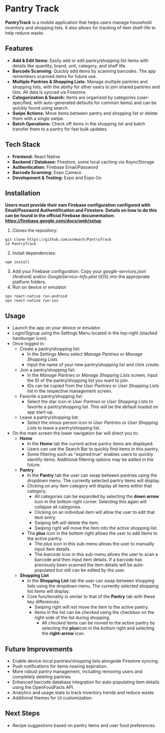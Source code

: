 # Pantry Track
**PantryTrack** is a mobile application that helps users manage household inventory and shopping lists. It also allows for tracking of item shelf-life to help reduce waste.

## Features
- **Add & Edit Items:** Easily add or edit pantry/shopping list items with details like quantity, brand, unit, category, and shelf life.  
- **Barcode Scanning:** Quickly add items by scanning barcodes. The app remembers scanned items for future use.  
- **Multiple Pantries & Shopping Lists:** Manage multiple pantries and shopping lists, with the ability for other users to join shared pantries and lists. All data is synced via Firestore.  
- **Categorization & Search:** Items are organized by categories (user-specified, with auto-generated defaults for common items) and can be quickly found using search.  
- **Swipe Actions:** Move items between pantry and shopping list or delete them with a single swipe.  
- **Batch Operations:** Check off items in the shopping list and batch transfer them to a pantry for fast bulk updates.

## Tech Stack
- **Frontend:** React Native
- **Backend / Database:** Firestore, some local caching via AsyncStorage
- **Authentication:** Firebase Email/Password
- **Barcode Scanning:** Expo Camera
- **Development & Testing:** Expo and Expo Go

## Installation
**Users must provide their own Firebase configuration configured with Email/Password Authentification and Firestore. Details on how to do this can be found in the official Firebase documentation: https://firebase.google.com/docs/web/setup**
1. Clones the repository:
```
git clone https://github.com/armeach/PantryTrack
cd PantryTrack
```
2. Install dependencies:
```
npm install
```
3. Add your Firebase configuration: Copy your *google-services.json* (Android) and/or *GoogleService-Info.plist* (iOS) into the appropriate platform folders.
4. Run on device or emulator:
```
npx react-native run-android
npx react-native run-ios
```

## Usage
- Launch the app on your device or emulator.
- Login/Signup using the Settings Menu located in the top-right (stacked hamburger icon).
- Once logged in:
  - Create a pantry/shopping list:
    - In the Settings Menu select *Manage Pantries* or *Manage Shopping Lists*
    - Input the name of your new pantry/shopping list and click *create*.
  - Join a pantry/shopping list:
    - In the *Manage Pantries* or *Manage Shopping Lists* screen, input the ID of the pantry/shopping list you want to join.
    - IDs can be copied from the *User Pantries* or *User Shopping Lists* list in the respective management screen.
  - Favorite a pantry/shopping list:
    - Select the star icon in *User Pantries* or *User Shopping Lists* to favorite a pantry/shopping list. This will be the default loaded on app start-up.
  - Leave a pantry/shopping list:
    - Select the minus-person icon in *User Pantries* or *User Shopping Lists* to leave a pantry/shopping list. 
- On the main screen the lower navigation bar will direct you to: 
  - **Home**
    - In the **Home** tab the current active pantry items are displayed.
    - Users can use the Search Bar to quickly find items in this pantry.
    - Some filtering such as "expired:true" enables users to quickly identify items. Additional filtering options may be added in the future.   
  - **Pantry**
    - In the **Pantry** tab the user can swap between pantries using the dropdown menu. The currently selected pantry items will display.
    - Clicking on any item category will display all items within that category.
      - All categories can be expanded by selecting the **down arrow** icon in the bottom right corner. Selecting this again will collapse all categories.
      - Clicking on an individual item will allow the user to edit that item entry.
      - Swiping left will delete the item.
      - Swiping right will move the item into the active shopping list.
    - The **plus** icon in the bottom right allows the user to add items to the active pantry.
      - The *plus* icon in this sub-menu allows the user to manually input item details.
      - The *barcode* icon in this sub-menu allows the user to scan a barcode and then input item details. If a barcode has previously been scanned the item details will be auto-populated but still can be edited by the user. 
  - **Shopping List**
    - In the **Shopping List** tab the user can swap between shopping lists using the dropdown menu. The currently selected shopping list items will display.
    - Core functionality is similar to that of the **Pantry** tab with these key differences:
      - Swiping right will *not* move the item to the active pantry.
      - Items in the list can be *checked* using the checkbox on the right-side of the list during shopping.
        - All *checked* items can be moved to the active pantry by selecting the **plus**icon in the bottom right and selecting the **right-arrow** icon.

## Future Improvements
- Enable device-local pantries/shopping lists alongside Firestore syncing.  
- Push notifications for items nearing expiration.  
- More robust pantry management, including removing users and completely deleting pantries.  
- Enhanced barcode database integration for auto-populating item details using the OpenFoodFacts API.  
- Analytics and usage stats to track inventory trends and reduce waste.  
- Additional themes for UI customization.

## Next Steps
- Recipe suggestions based on pantry items and user food preferences.
